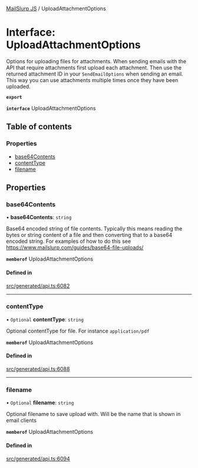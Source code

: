 [MailSlurp JS](../README.md) / UploadAttachmentOptions

# Interface: UploadAttachmentOptions

Options for uploading files for attachments. When sending emails with the API that require attachments first upload each attachment. Then use the returned attachment ID in your `SendEmailOptions` when sending an email. This way you can use attachments multiple times once they have been uploaded.

**`export`**

**`interface`** UploadAttachmentOptions

## Table of contents

### Properties

- [base64Contents](UploadAttachmentOptions.md#base64contents)
- [contentType](UploadAttachmentOptions.md#contenttype)
- [filename](UploadAttachmentOptions.md#filename)

## Properties

### base64Contents

• **base64Contents**: `string`

Base64 encoded string of file contents. Typically this means reading the bytes or string content of a file and then converting that to a base64 encoded string. For examples of how to do this see https://www.mailslurp.com/guides/base64-file-uploads/

**`memberof`** UploadAttachmentOptions

#### Defined in

[src/generated/api.ts:6082](https://github.com/mailslurp/mailslurp-client/blob/5a5ba59/src/generated/api.ts#L6082)

___

### contentType

• `Optional` **contentType**: `string`

Optional contentType for file. For instance `application/pdf`

**`memberof`** UploadAttachmentOptions

#### Defined in

[src/generated/api.ts:6088](https://github.com/mailslurp/mailslurp-client/blob/5a5ba59/src/generated/api.ts#L6088)

___

### filename

• `Optional` **filename**: `string`

Optional filename to save upload with. Will be the name that is shown in email clients

**`memberof`** UploadAttachmentOptions

#### Defined in

[src/generated/api.ts:6094](https://github.com/mailslurp/mailslurp-client/blob/5a5ba59/src/generated/api.ts#L6094)

